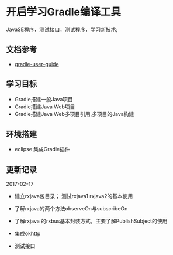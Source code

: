 # 开启学习Gradle编译工具
    
   JavaSE程序，测试接口，测试程序，学习新技术;
  
## 文档参考

 - [gradle-user-guide](https://dongchuan.gitbooks.io/gradle-user-guide-/content/overview/features.html)

## 学习目标

 - Gradle搭建一般Java项目
 - Gradle搭建Java Web项目
 - Gradle搭建Java Web多项目引用,多项目的Java构建

## 环境搭建
 
 - eclipse 集成Gradle插件

## 更新记录


2017-02-17
  
- 建立rxjava包目录； 测试rxjava1 rxjava2的基本使用
- 了解rxjava的两个方法observeOn与subscribeOn
- 了解rxjava 的rxbus基本封装方式，主要了解PublishSubject的使用


- 集成okhttp
- 测试接口
